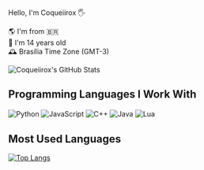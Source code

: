 Hello, I'm Coqueiirox 🖐️

🌎 I'm from 🇧🇷  
🎂 I'm 14 years old  
🕰️ Brasília Time Zone (GMT-3)

![Coqueiirox's GitHub Stats](https://github-readme-stats.vercel.app/api?username=coqueiirox&show_icons=true&theme=tokyonight&count_private=true)

## Programming Languages I Work With

<div style="display: inline_block">
  <img align="center" alt="Python" src="https://img.shields.io/badge/Python-3776AB?style=for-the-badge&logo=python&logoColor=white" />
  <img align="center" alt="JavaScript" src="https://img.shields.io/badge/JavaScript-F7DF1E?style=for-the-badge&logo=javascript&logoColor=black" />
  <img align="center" alt="C++" src="https://img.shields.io/badge/C%2B%2B-00599C?style=for-the-badge&logo=cplusplus&logoColor=white" />
  <img align="center" alt="Java" src="https://img.shields.io/badge/Java-ED8B00?style=for-the-badge&logo=java&logoColor=white" />
  <img align="center" alt="Lua" src="https://img.shields.io/badge/Lua-2C2D72?style=for-the-badge&logo=lua&logoColor=white" />
</div>

## Most Used Languages

[![Top Langs](https://github-readme-stats.vercel.app/api/top-langs/?username=coqueiirox&layout=compact&theme=tokyonight)](https://github.com/coqueiirox)

